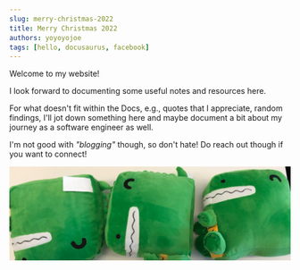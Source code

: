 ```yaml
---
slug: merry-christmas-2022
title: Merry Christmas 2022
authors: yoyoyojoe
tags: [hello, docusaurus, facebook]
---
```


Welcome to my website! 

I look forward to documenting some useful notes and resources here.

For what doesn't fit within the Docs, e.g., quotes that I appreciate, random findings, I'll jot down something here and maybe document a bit about my journey as a software engineer as well.

I'm not good with *"blogging"* though, so don't hate! Do reach out though if you want to connect!

![Docusaurus Plushie](./docusaurus-plushie-banner.jpeg)